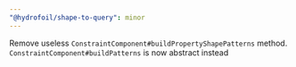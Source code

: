 ```yaml
---
"@hydrofoil/shape-to-query": minor
---
```


Remove useless `ConstraintComponent#buildPropertyShapePatterns` method. `ConstraintComponent#buildPatterns` is now abstract instead 
